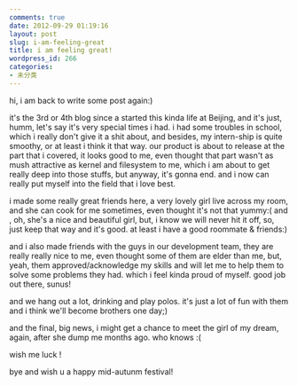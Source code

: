 ```yaml
---
comments: true
date: 2012-09-29 01:19:16
layout: post
slug: i-am-feeling-great
title: i am feeling great!
wordpress_id: 266
categories:
- 未分类
---
```


hi, i am back to write some post again:)

it's the 3rd or 4th blog since a started this kinda life at Beijing, and it's just, humm, let's say it's very special times i had. i had some troubles in school, which i really don't give it a shit about, and besides, my intern-ship is quite smoothy, or at least i think it that way. our product is about to release at the part that i covered, it looks good to me, even thought that part wasn't as mush attractive as kernel and filesystem to me, which i am about to get really deep into those stuffs, but anyway, it's gonna end. and i now can really put myself into the field that i love best.

i made some really great friends here, a very lovely girl live across my room, and she can cook for me sometimes, even thought it's not that yummy:( and , oh, she's a nice and beautiful girl, but, i know we will never hit it off, so, just keep that way and it's good. at least i have a good roommate & friends:)

and i also made friends with the guys in our development team, they are really really nice to me, even thought some of them are elder than me, but, yeah, them approved/acknowledge my skills and will let me to help them to solve some problems they had. which i feel kinda proud of myself. good job out there, sunus!

and we hang out a lot, drinking and play polos. it's just a lot of fun with them and i think we'll become brothers one day;)

and the final, big news, i might get a chance to meet the girl of my dream, again, after she dump me months ago. who knows :(

wish me luck !

bye and wish u a happy mid-autunm festival!
